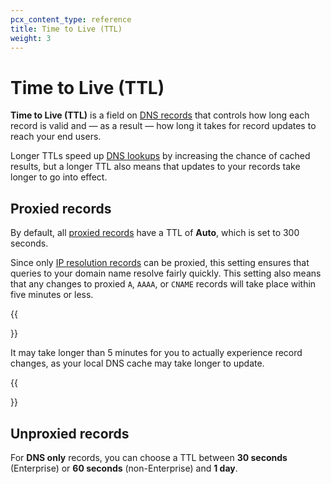 ```yaml
---
pcx_content_type: reference
title: Time to Live (TTL)
weight: 3
---
```


# Time to Live (TTL)

**Time to Live (TTL)** is a field on [DNS records](/dns/manage-dns-records/how-to/create-dns-records/) that controls how long each record is valid and — as a result — how long it takes for record updates to reach your end users.

Longer TTLs speed up [DNS lookups](https://www.cloudflare.com/learning/dns/what-is-dns/) by increasing the chance of cached results, but a longer TTL also means that updates to your records take longer to go into effect.

## Proxied records

By default, all [proxied records](/dns/manage-dns-records/reference/proxied-dns-records/) have a TTL of **Auto**, which is set to 300 seconds.

Since only [IP resolution records](/dns/manage-dns-records/reference/dns-record-types/#ip-address-resolution) can be proxied, this setting ensures that queries to your domain name resolve fairly quickly. This setting also means that any changes to proxied `A`, `AAAA`, or `CNAME` records will take place within five minutes or less.

{{<Aside type="note">}}

It may take longer than 5 minutes for you to actually experience record changes, as your local DNS cache may take longer to update.

{{</Aside>}}

## Unproxied records

For **DNS only** records, you can choose a TTL between **30 seconds** (Enterprise) or **60 seconds** (non-Enterprise) and **1 day**.
